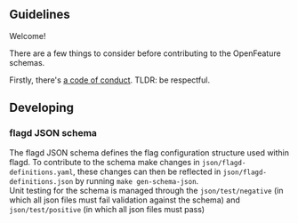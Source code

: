 ## Guidelines

Welcome!

There are a few things to consider before contributing to the OpenFeature schemas.

Firstly, there's [a code of conduct](https://github.com/open-feature/.github/blob/main/CODE_OF_CONDUCT.md).
TLDR: be respectful.


## Developing

### flagd JSON schema

The flagd JSON schema defines the flag configuration structure used within flagd. 
To contribute to the schema make changes in `json/flagd-definitions.yaml`, these changes can then be reflected in `json/flagd-definitions.json` by running `make gen-schema-json`.  
Unit testing for the schema is managed through the `json/test/negative` (in which all json files must fail validation against the schema) and `json/test/positive` (in which all json files must pass)
